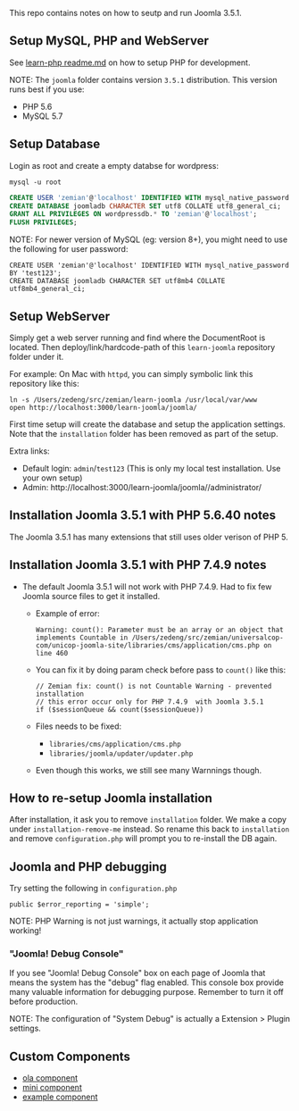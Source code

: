 This repo contains notes on how to seutp and run Joomla 3.5.1.

## Setup MySQL, PHP and WebServer

See [learn-php readme.md](https://github.com/zemian/learn-php) on how to setup PHP for development.

NOTE: The `joomla` folder contains version `3.5.1` distribution. This version runs best if you use:

* PHP 5.6
* MySQL 5.7

## Setup Database

Login as root and create a empty databse for wordpress:

	mysql -u root

```sql
CREATE USER 'zemian'@'localhost' IDENTIFIED WITH mysql_native_password BY 'test123';
CREATE DATABASE joomladb CHARACTER SET utf8 COLLATE utf8_general_ci;
GRANT ALL PRIVILEGES ON wordpressdb.* TO 'zemian'@'localhost';
FLUSH PRIVILEGES;
```

NOTE: For newer version of MySQL (eg: version 8+), you might need to use the following for user password:

	CREATE USER 'zemian'@'localhost' IDENTIFIED WITH mysql_native_password BY 'test123';
	CREATE DATABASE joomladb CHARACTER SET utf8mb4 COLLATE utf8mb4_general_ci;

## Setup WebServer

Simply get a web server running and find where the DocumentRoot is located. Then deploy/link/hardcode-path of this `learn-joomla` repository folder under it.

For example: On Mac with `httpd`, you can simply symbolic link this repository like this:

	ln -s /Users/zedeng/src/zemian/learn-joomla /usr/local/var/www
	open http://localhost:3000/learn-joomla/joomla/

First time setup will create the database and setup the application settings. Note that the `installation` folder has been removed as part of the setup.

Extra links:

* Default login: `admin`/`test123` (This is only my local test installation. Use your own setup)
* Admin: http://localhost:3000/learn-joomla/joomla//administrator/

## Installation Joomla 3.5.1 with PHP 5.6.40 notes

The Joomla 3.5.1 has many extensions that still uses older verison of PHP 5.

## Installation Joomla 3.5.1 with PHP 7.4.9 notes

* The default Joomla 3.5.1 will not work with PHP 7.4.9. Had to fix few Joomla source files to get it installed.
	
	- Example of error: 

		```
		Warning: count(): Parameter must be an array or an object that implements Countable in /Users/zedeng/src/zemian/universalcop-com/unicop-joomla-site/libraries/cms/application/cms.php on line 460
		```
	
	- You can fix it by doing param check before pass to `count()` like this:

		```
		// Zemian fix: count() is not Countable Warning - prevented installation
		// this error occur only for PHP 7.4.9  with Joomla 3.5.1
		if ($sessionQueue && count($sessionQueue))
		```

	- Files needs to be fixed:

		* `libraries/cms/application/cms.php`
		* `libraries/joomla/updater/updater.php`

	- Even though this works, we still see many Warnnings though.

## How to re-setup Joomla installation

After installation, it ask you to remove `installation` folder. We make a copy under `installation-remove-me` instead. So rename this back to `installation` and remove `configuration.php` will prompt you to re-install the DB again.

## Joomla and PHP debugging

Try setting the following in `configuration.php`

```
public $error_reporting = 'simple';
```

NOTE: PHP Warning is not just warnings, it actually stop application working!

### "Joomla! Debug Console"

If you see "Joomla! Debug Console" box on each page of Joomla that means the system has the "debug" flag enabled. This console box provide many valuable information for debugging purpose. Remember to turn it off before production.

NOTE: The configuration of "System Debug" is actually a Extension > Plugin settings.

## Custom Components

* [ola component](com_ola_j3/readme.md)
* [mini component](components/com_mini/readme.md)
* [example component](com_examples/readme.md)
